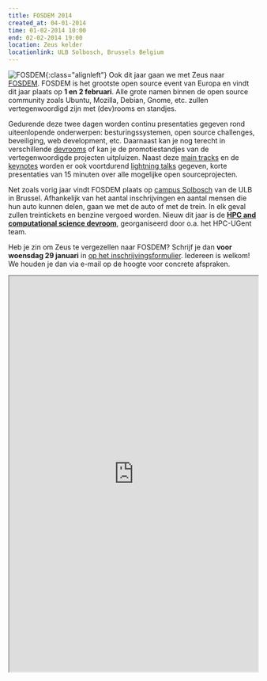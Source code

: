 ```yaml
---
title: FOSDEM 2014
created_at: 04-01-2014
time: 01-02-2014 10:00
end: 02-02-2014 19:00
location: Zeus kelder
locationlink: ULB Solbosch, Brussels Belgium
---
```


![FOSDEM](https://fosdem.org/2014/support/promote/tower.png){:class="alignleft"} Ook dit jaar gaan we met Zeus naar [FOSDEM](https://fosdem.org/2014/ "FOSDEM"). FOSDEM is het grootste open source event van Europa en vindt dit jaar plaats op **1 en 2 februari**. Alle grote namen binnen de open source community zoals Ubuntu, Mozilla, Debian, Gnome, etc. zullen vertegenwoordigd zijn met (dev)rooms en standjes.

Gedurende deze twee dagen worden continu presentaties gegeven rond uiteenlopende onderwerpen: besturingssystemen, open source challenges, beveiliging, web development, etc. Daarnaast kan je nog terecht in verschillende [devrooms](https://fosdem.org/2014/schedule/#devrooms) of kan je de promotiestandjes van de vertegenwoordigde projecten uitpluizen. Naast deze [main tracks](https://fosdem.org/2014/schedule/#maintracks "main tracks") en de [keynotes](https://fosdem.org/2014/schedule/#keynotes) worden er ook voortdurend [lightning talks](https://fosdem.org/2014/schedule/#lightningtalks) gegeven, korte presentaties van 15 minuten over alle mogelijke open sourceprojecten.

Net zoals vorig jaar vindt FOSDEM plaats op [campus Solbosch](https://maps.google.be/maps?espv=210&es_sm=119&um=1&ie=UTF-8&q=ulb+solbosch&fb=1&gl=be&hq=ulb+solbosch&hnear=0x47c370e1339443ad:0x40099ab2f4d5140,Gent&sa=X&ei=NJDIUr_RMIO70QWx6YGICQ&ved=0CK8BELYD) van de ULB in Brussel. Afhankelijk van het aantal inschrijvingen en aantal mensen die hun auto kunnen delen, gaan we met de auto of met de trein. In elk geval zullen treintickets en benzine vergoed worden. Nieuw dit jaar is de [**HPC and computational science devroom**](https://fosdem.org/2014/schedule/track/hpc_and_computational_science/), georganiseerd door o.a. het HPC-UGent team.

Heb je zin om Zeus te vergezellen naar FOSDEM? Schrijf je dan **voor woensdag 29 januari** in [op het inschrijvingsformulier](https://docs.google.com/forms/d/1cFkmrvzft6Bs-4UAOQGpaV74wTE1zpYai4ZmpLt0OB0/viewform). Iedereen is welkom! We houden je dan via e-mail op de hoogte voor concrete afspraken.

<!-- more -->

<iframe src="https://docs.google.com/forms/d/1cFkmrvzft6Bs-4UAOQGpaV74wTE1zpYai4ZmpLt0OB0/viewform" height="800" style="width:100%">
</iframe>
